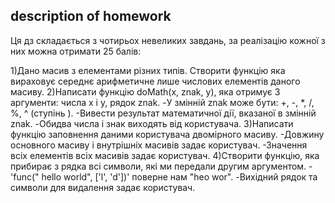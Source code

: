## description of homework

Ця дз складається з чотирьох невеликих завдань, за реалізацію кожної з них можна отримати 25 балів:

1)Дано масив з елементами різних типів. Створити функцію яка вираховує середнє арифметичне лише
  числових елементів даного масиву.
2)Написати функцію doMath(x, znak, y), яка отримує 3 аргументи: числа x і y, рядок znak. 
  -У змінній znak може бути: +, -, *, /, %, ^ (ступінь ).
  -Вивести результат математичної дії, вказаної в змінній znak.
  -Обидва числа і знак виходять від користувача.
3)Написати функцію заповнення даними користувача двомірного масиву. 
  -Довжину основного масиву і внутрішніх масивів задає користувач. 
  -Значення всіх елементів всіх масивів задає користувач.
4)Створити функцію, яка прибирає з рядка всі символи, які ми передали другим аргументом. 
  -'func(" hello world", ['l', 'd'])' поверне нам "heo wor".
  -Вихідний рядок та символи для видалення задає користувач.